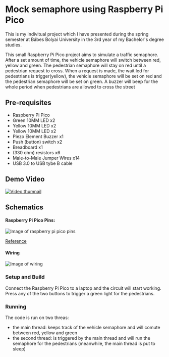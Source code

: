 # Mock semaphore using Raspberry Pi Pico

This is my indivitual project which I have presented during the spring semester at Bábes Bolyai University in the 3rd year of my Bachelor's degree studies.

This small Raspberry Pi Pico project aims to simulate a traffic semaphore. After a set amount of time, the vehicle semaphore will switch between red, yellow and green. The pedestrian semaphore will stay on red until a pedestrian request to cross. When a request is made, the wait led for pedestrians is trigger(yellow), the vehicle semaphore will be set on red and the pedestrian semaphore will be set on green. A buzzer will beep for the whole period when pedestrians are allowed to cross the street

## Pre-requisites
* Raspberry Pi Pico
* Green 10MM LED x2
* Yellow 10MM LED x2
* Yellow 10MM LED x2
* Piezo Element Buzzer x1
* Push (button) switch x2
* Breadboard x1
* (330 ohm) resistors x6
* Male-to-Male Jumper Wires x14
* USB 3.0 to USB tybe B cable
 



## Demo Video
[![Video thumnail](http://img.youtube.com/vi/8uFQqm-ksW8/0.jpg)](https://youtu.be/8uFQqm-ksW8)

## Schematics

#### Raspberry Pi Pico Pins:

![Image of raspberry pi pico pins](https://i.ibb.co/7SSMgNX/Raspberry-Pico.png)

[Reference](https://datasheets.raspberrypi.com/pico/Pico-R3-A4-Pinout.pdf) 

#### Wiring

![Image of wiring](https://i.postimg.cc/NFRF6smp/Screenshot-2.png)


### Setup and Build

Connect the Raspberry Pi Pico to a laptop and the circuit will start working.
Press any of the two buttons to trigger a green light for the pedestrians.

### Running

The code is run on two threas:
* the main thread: keeps track of the vehicle semaphore and will comute between red, yellow and green
* the second thread: is triggered by the main thread and will run the semaphore for the pedestrians (meanwhile, the main thread is put to sleep)
